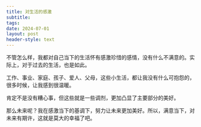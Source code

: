 ```yaml
---
title: 对生活的感激
subtitle: 
tags: 
date: 2024-07-01
layout: post
header-style: text
---
```


不管怎么样，我都对自己当下的生活怀有感激珍惜的感情，没有什么不满意的。实际上，对于过去的生活，也是如此。

工作、事业、家庭、孩子、爱人、父母，这些小生活，都让我没有什么可抱怨的，很多时候，让我感到很温暖。

肯定不是没有糟心事，但这些就是一些调剂，更加凸显了主要部分的美好。

那么未来呢？我在感激当下的基调下，努力让未来更加美好。所以，满意当下，对未来有期许，这就是莫大的幸福了吧。
